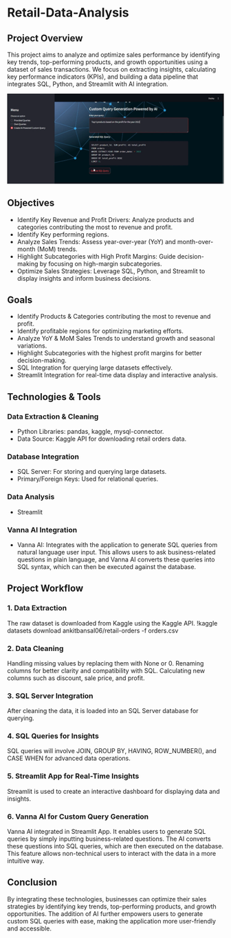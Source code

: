 # Retail-Data-Analysis

## Project Overview
This project aims to analyze and optimize sales performance by identifying key trends, top-performing products, and growth opportunities using a dataset of sales transactions. We focus on extracting insights, calculating key performance indicators (KPIs), and building a data pipeline that integrates SQL, Python, and Streamlit with AI integration.

![](https://github.com/Barath-dan/Retail-Data-Analysis/blob/main/asset/thmb2.png)

## Objectives
- Identify Key Revenue and Profit Drivers: Analyze products and categories contributing the most to revenue and profit.
- Identify Key performing regions.
- Analyze Sales Trends: Assess year-over-year (YoY) and month-over-month (MoM) trends.
- Highlight Subcategories with High Profit Margins: Guide decision-making by focusing on high-margin subcategories.
- Optimize Sales Strategies: Leverage SQL, Python, and Streamlit to display insights and inform business decisions.
## Goals
- Identify Products & Categories contributing the most to revenue and profit.
- Identify profitable regions for optimizing marketing efforts.
- Analyze YoY & MoM Sales Trends to understand growth and seasonal variations.
- Highlight Subcategories with the highest profit margins for better decision-making.
- SQL Integration for querying large datasets effectively.
- Streamlit Integration for real-time data display and interactive analysis.
## Technologies & Tools
### Data Extraction & Cleaning
- Python Libraries: pandas, kaggle, mysql-connector.
- Data Source: Kaggle API for downloading retail orders data.
### Database Integration
- SQL Server: For storing and querying large datasets.
- Primary/Foreign Keys: Used for relational queries.
### Data Analysis
- Streamlit
### Vanna AI Integration
- Vanna AI: Integrates with the application to generate SQL queries from natural language user input. This allows users to ask business-related questions in plain language, and Vanna AI converts these queries into SQL syntax, which can then be executed against the database.
## Project Workflow
### 1. Data Extraction
The raw dataset is downloaded from Kaggle using the Kaggle API.
!kaggle datasets download ankitbansal06/retail-orders -f orders.csv
### 2. Data Cleaning
Handling missing values by replacing them with None or 0.
Renaming columns for better clarity and compatibility with SQL.
Calculating new columns such as discount, sale price, and profit.
### 3. SQL Server Integration
After cleaning the data, it is loaded into an SQL Server database for querying.
### 4. SQL Queries for Insights
SQL queries will involve JOIN, GROUP BY, HAVING, ROW_NUMBER(), and CASE WHEN for advanced data operations.
### 5. Streamlit App for Real-Time Insights
Streamlit is used to create an interactive dashboard for displaying data and insights.
### 6. Vanna AI for Custom Query Generation
Vanna AI integrated in Streamlit App. It enables users to generate SQL queries by simply inputting business-related questions. The AI converts these questions into SQL queries, which are then executed on the database. This feature allows non-technical users to interact with the data in a more intuitive way.
## Conclusion
By integrating these technologies, businesses can optimize their sales strategies by identifying key trends, top-performing products, and growth opportunities. The addition of AI further empowers users to generate custom SQL queries with ease, making the application more user-friendly and accessible.
